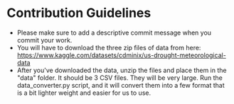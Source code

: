 # Contribution Guidelines
- Please make sure to add a descriptive commit message when you commit your work.
- You will have to download the three zip files of data from here: https://www.kaggle.com/datasets/cdminix/us-drought-meteorological-data
- After you've downloaded the data, unzip the files and place them in the "data" folder. It should be 3 CSV files. They will be very large. Run the data_converter.py script, and it will convert them into a few format that is a bit lighter weight and easier for us to use.
